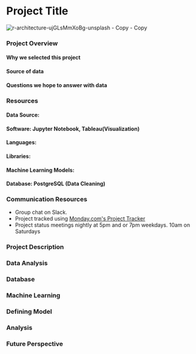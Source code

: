 

# Project Title

![r-architecture-ujGLsMmXoBg-unsplash - Copy - Copy](https://user-images.githubusercontent.com/102890151/184289324-70cc4694-fb49-44e5-acf5-2fd669545f6f.jpg)

### Project Overview

#### Why we selected this project

#### Source of data




#### Questions we hope to answer with data


### Resources

#### Data Source:

#### Software: Jupyter Notebook, Tableau(Visualization)

#### Languages:

#### Libraries:

#### Machine Learning Models:

#### Database: PostgreSQL (Data Cleaning)




### Communication Resources

* Group chat on Slack.
* Project tracked using <a href="https://finalproject7.monday.com/boards/3094167465" >Monday.com's Project Tracker</a>
* Project status meetings nightly at 5pm and or 7pm weekdays. 10am on Saturdays

### Project Description

### Data Analysis

### Database

### Machine Learning

### Defining Model

### Analysis

### Future Perspective




